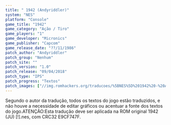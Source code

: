 ```yaml
---
title: " 1942 (Andyriddler)"
system: "NES"
platform: "Console"
game_title: "1942"
game_category: "Ação / Tiro"
game_players: "1"
game_developer: "Micronics"
game_publisher: "Capcom"
game_release_date: "??/11/1986"
patch_author: "Andyriddler"
patch_group: "Nenhum"
patch_site: ""
patch_version: "1.0"
patch_release: "09/04/2018"
patch_type: "IPS"
patch_progress: "Textos"
patch_images: ["//img.romhackers.org/traducoes/%5BNES%5D%201942%20-%20Andyriddler%20-%201.png","//img.romhackers.org/traducoes/%5BNES%5D%201942%20-%20Andyriddler%20-%202.png","//img.romhackers.org/traducoes/%5BNES%5D%201942%20-%20Andyriddler%20-%203.png"]
---
```

Segundo o autor da tradução, todos os textos do jogo estão traduzidos, e não houve a necessidade de editar gráficos ou acentuar a fonte dos textos do jogo.ATENÇÃO:Esta tradução deve ser aplicada na ROM original 1942 (JU) [!].nes, com CRC32 E9CF747F.